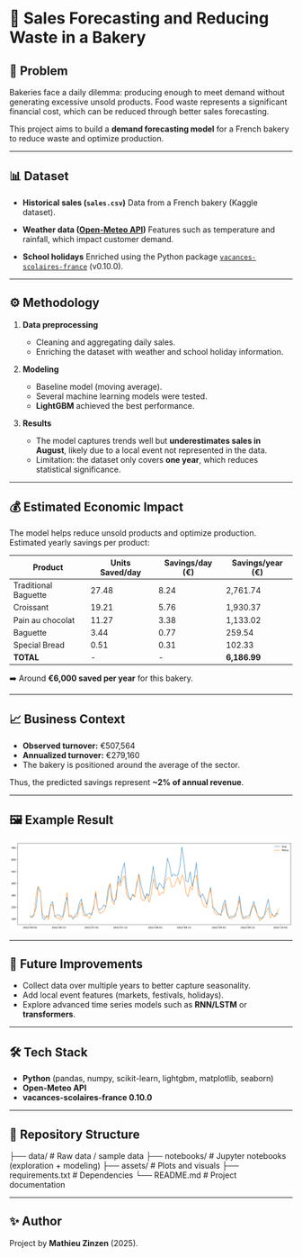 # 🍞 Sales Forecasting and Reducing Waste in a Bakery

## 📌 Problem
Bakeries face a daily dilemma: producing enough to meet demand without generating excessive unsold products.
Food waste represents a significant financial cost, which can be reduced through better sales forecasting.

This project aims to build a **demand forecasting model** for a French bakery to reduce waste and optimize production.

---

## 📊 Dataset
- **Historical sales (`sales.csv`)**
  Data from a French bakery (Kaggle dataset).

- **Weather data ([Open-Meteo API](https://open-meteo.com/))**
  Features such as temperature and rainfall, which impact customer demand.

- **School holidays**
  Enriched using the Python package [`vacances-scolaires-france`](https://pypi.org/project/vacances-scolaires-france/) (v0.10.0).

---

## ⚙️ Methodology
1. **Data preprocessing**
   - Cleaning and aggregating daily sales.
   - Enriching the dataset with weather and school holiday information.

2. **Modeling**
   - Baseline model (moving average).
   - Several machine learning models were tested.
   - **LightGBM** achieved the best performance.

3. **Results**
   - The model captures trends well but **underestimates sales in August**, likely due to a local event not represented in the data.
   - Limitation: the dataset only covers **one year**, which reduces statistical significance.

---

## 💰 Estimated Economic Impact
The model helps reduce unsold products and optimize production.
Estimated yearly savings per product:

| Product              | Units Saved/day | Savings/day (€) | Savings/year (€) |
|----------------------|-----------------|-----------------|------------------|
| Traditional Baguette | 27.48           | 8.24            | 2,761.74         |
| Croissant            | 19.21           | 5.76            | 1,930.37         |
| Pain au chocolat     | 11.27           | 3.38            | 1,133.02         |
| Baguette             | 3.44            | 0.77            | 259.54           |
| Special Bread        | 0.51            | 0.31            | 102.33           |
| **TOTAL**            | -               | -               | **6,186.99**     |

➡️ Around **€6,000 saved per year** for this bakery.

---

## 📈 Business Context
- **Observed turnover:** €507,564
- **Annualized turnover:** €279,160
- The bakery is positioned around the average of the sector.

Thus, the predicted savings represent **~2% of annual revenue**.

---

## 🖼️ Example Result
![Model performance](./assets/performance_du_model.png)

---

## 🚀 Future Improvements
- Collect data over multiple years to better capture seasonality.
- Add local event features (markets, festivals, holidays).
- Explore advanced time series models such as **RNN/LSTM** or **transformers**.

---

## 🛠️ Tech Stack
- **Python** (pandas, numpy, scikit-learn, lightgbm, matplotlib, seaborn)
- **Open-Meteo API**
- **vacances-scolaires-france 0.10.0**

---

## 📂 Repository Structure
├── data/ # Raw data / sample data
├── notebooks/ # Jupyter notebooks (exploration + modeling)
├── assets/ # Plots and visuals
├── requirements.txt # Dependencies
└── README.md # Project documentation

---

## ✨ Author
Project by **Mathieu Zinzen** (2025).
